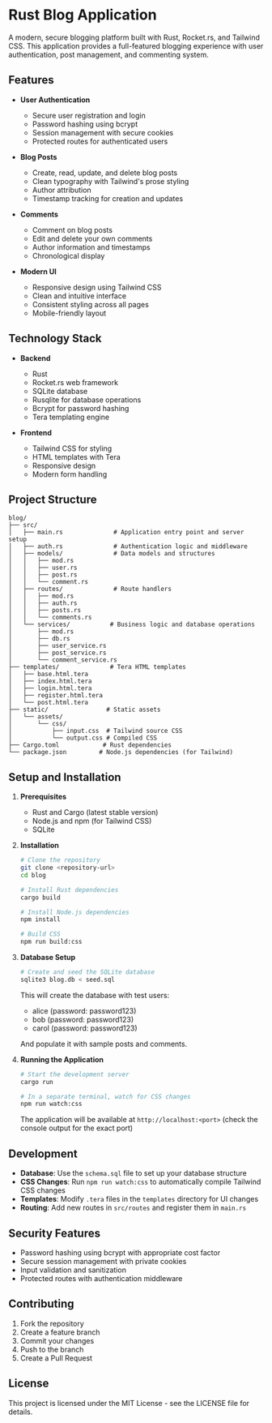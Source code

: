 # Rust Blog Application

A modern, secure blogging platform built with Rust, Rocket.rs, and Tailwind CSS. This application provides a full-featured blogging experience with user authentication, post management, and commenting system.

## Features

- **User Authentication**
  - Secure user registration and login
  - Password hashing using bcrypt
  - Session management with secure cookies
  - Protected routes for authenticated users

- **Blog Posts**
  - Create, read, update, and delete blog posts
  - Clean typography with Tailwind's prose styling
  - Author attribution
  - Timestamp tracking for creation and updates

- **Comments**
  - Comment on blog posts
  - Edit and delete your own comments
  - Author information and timestamps
  - Chronological display

- **Modern UI**
  - Responsive design using Tailwind CSS
  - Clean and intuitive interface
  - Consistent styling across all pages
  - Mobile-friendly layout

## Technology Stack

- **Backend**
  - Rust
  - Rocket.rs web framework
  - SQLite database
  - Rusqlite for database operations
  - Bcrypt for password hashing
  - Tera templating engine

- **Frontend**
  - Tailwind CSS for styling
  - HTML templates with Tera
  - Responsive design
  - Modern form handling

## Project Structure

```
blog/
├── src/
│   ├── main.rs              # Application entry point and server setup
│   ├── auth.rs              # Authentication logic and middleware
│   ├── models/              # Data models and structures
│   │   ├── mod.rs
│   │   ├── user.rs
│   │   ├── post.rs
│   │   └── comment.rs
│   ├── routes/              # Route handlers
│   │   ├── mod.rs
│   │   ├── auth.rs
│   │   ├── posts.rs
│   │   └── comments.rs
│   └── services/           # Business logic and database operations
│       ├── mod.rs
│       ├── db.rs
│       ├── user_service.rs
│       ├── post_service.rs
│       └── comment_service.rs
├── templates/              # Tera HTML templates
│   ├── base.html.tera
│   ├── index.html.tera
│   ├── login.html.tera
│   ├── register.html.tera
│   └── post.html.tera
├── static/                # Static assets
│   └── assets/
│       └── css/
│           ├── input.css  # Tailwind source CSS
│           └── output.css # Compiled CSS
├── Cargo.toml            # Rust dependencies
└── package.json         # Node.js dependencies (for Tailwind)
```

## Setup and Installation

1. **Prerequisites**
   - Rust and Cargo (latest stable version)
   - Node.js and npm (for Tailwind CSS)
   - SQLite

2. **Installation**
   ```bash
   # Clone the repository
   git clone <repository-url>
   cd blog

   # Install Rust dependencies
   cargo build

   # Install Node.js dependencies
   npm install

   # Build CSS
   npm run build:css
   ```

3. **Database Setup**
   ```bash
   # Create and seed the SQLite database
   sqlite3 blog.db < seed.sql
   ```

   This will create the database with test users:
   - alice (password: password123)
   - bob (password: password123)
   - carol (password: password123)
   
   And populate it with sample posts and comments.

4. **Running the Application**
   ```bash
   # Start the development server
   cargo run

   # In a separate terminal, watch for CSS changes
   npm run watch:css
   ```

   The application will be available at `http://localhost:<port>` (check the console output for the exact port)

## Development

- **Database**: Use the `schema.sql` file to set up your database structure
- **CSS Changes**: Run `npm run watch:css` to automatically compile Tailwind CSS changes
- **Templates**: Modify `.tera` files in the `templates` directory for UI changes
- **Routing**: Add new routes in `src/routes` and register them in `main.rs`

## Security Features

- Password hashing using bcrypt with appropriate cost factor
- Secure session management with private cookies
- Input validation and sanitization
- Protected routes with authentication middleware

## Contributing

1. Fork the repository
2. Create a feature branch
3. Commit your changes
4. Push to the branch
5. Create a Pull Request

## License

This project is licensed under the MIT License - see the LICENSE file for details.
